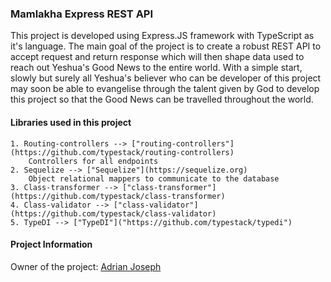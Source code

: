 ### Mamlakha Express REST API
This project is developed using Express.JS framework with TypeScript as it's language. The main goal of the project is to create a robust REST API to accept request and return response which will then shape data used to reach out Yeshua's Good News to the entire world. With a simple start, slowly but surely all Yeshua's believer who can be developer of this project may soon be able to evangelise through the talent given by God to develop this project so that the Good News can be travelled throughout the world.

#### Libraries used in this project
    1. Routing-controllers --> ["routing-controllers"](https://github.com/typestack/routing-controllers)
        Controllers for all endpoints
    2. Sequelize --> ["Sequelize"](https://sequelize.org)
        Object relational mappers to communicate to the database
    3. Class-transformer --> ["class-transformer"](https://github.com/typestack/class-transformer)
    4. Class-validator --> ["class-validator"](https://github.com/typestack/class-validator)
    5. TypeDI --> ["TypeDI"]("https://github.com/typestack/typedi")

#### Project Information
Owner of the project:
[Adrian Joseph]("adrianignatius15@hotmail.com")